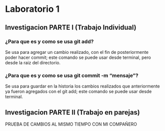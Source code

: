 # Laboratorio 1

## Investigacion PARTE I (Trabajo Individual)

### ¿Para que es y como se usa git add?
Se usa para agregar un cambio realizado, con el fin de posteriormente poder hacer commit; este comando se puede usar desde terminal, pero desde la raiz del directorio.
### ¿Para que es y como se usa git commit -m “mensaje”?
Se usa para guardar en la historia los cambios realizados que anteriormente ya fueron agregados con el git add; este comando se puede usar desde terminal.

## Investigacion PARTE II (Trabajo en parejas)
PRUEBA DE CAMBIOS AL MISMO TIEMPO CON MI COMPAÑERO